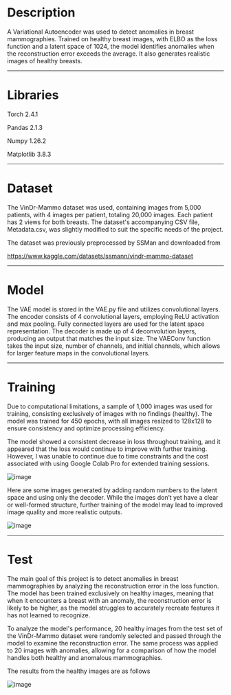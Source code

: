 # Description
A Variational Autoencoder was used to detect anomalies in breast mammographies. Trained on healthy breast images, with ELBO as the loss function and a latent space of 1024, the model identifies anomalies when the reconstruction error exceeds the average. It also generates realistic images of healthy breasts.

---------------------------------------------------------------------------------------------------------------------------------------------
# Libraries

Torch 2.4.1

Pandas 2.1.3

Numpy 1.26.2

Matplotlib 3.8.3


---------------------------------------------------------------------------------------------------------------------------------------------
# Dataset

The VinDr-Mammo dataset was used, containing images from 5,000 patients, with 4 images per patient, totaling 20,000 images. Each patient has 2 views for both breasts. The dataset's accompanying CSV file, Metadata.csv, was slightly modified to suit the specific needs of the project.

The dataset was previously preprocessed by SSMan and downloaded from

https://www.kaggle.com/datasets/ssmann/vindr-mammo-dataset

---------------------------------------------------------------------------------------------------------------------------------------------
# Model

The VAE model is stored in the VAE.py file and utilizes convolutional layers. The encoder consists of 4 convolutional layers, employing ReLU activation and max pooling. Fully connected layers are used for the latent space representation. The decoder is made up of 4 deconvolution layers, producing an output that matches the input size. The VAEConv function takes the input size, number of channels, and initial channels, which allows for larger feature maps in the convolutional layers.


---------------------------------------------------------------------------------------------------------------------------------------------
# Training 

Due to computational limitations, a sample of 1,000 images was used for training, consisting exclusively of images with no findings (healthy). The model was trained for 450 epochs, with all images resized to 128x128 to ensure consistency and optimize processing efficiency.

The model showed a consistent decrease in loss throughout training, and it appeared that the loss would continue to improve with further training. However, I was unable to continue due to time constraints and the cost associated with using Google Colab Pro for extended training sessions.

![image](https://github.com/user-attachments/assets/672a3d2a-5609-45d8-9f4b-bd287a1e1c0e)

Here are some images generated by adding random numbers to the latent space and using only the decoder. While the images don’t yet have a clear or well-formed structure, further training of the model may lead to improved image quality and more realistic outputs.

![image](https://github.com/user-attachments/assets/27a8ae55-d46d-4181-8eb6-07281fca56c3)

---------------------------------------------------------------------------------------------------------------------------------------------
# Test

The main goal of this project is to detect anomalies in breast mammographies by analyzing the reconstruction error in the loss function. The model has been trained exclusively on healthy images, meaning that when it encounters a breast with an anomaly, the reconstruction error is likely to be higher, as the model struggles to accurately recreate features it has not learned to recognize.

To analyze the model's performance, 20 healthy images from the test set of the VinDr-Mammo dataset were randomly selected and passed through the model to examine the reconstruction error. The same process was applied to 20 images with anomalies, allowing for a comparison of how the model handles both healthy and anomalous mammographies.

The results from the healthy images are as follows

![image](https://github.com/user-attachments/assets/e9218e20-09da-4fbc-9930-573cb48222c8)
